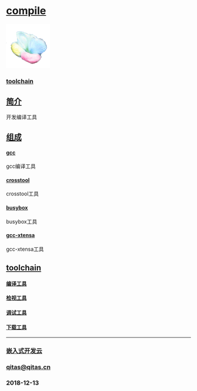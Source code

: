 ﻿# [compile](https://github.com/mcuyun/compile) 

[![sites](mcuyun/mcuyun.png)](http://www.mcuyun.com)

### [toolchain](https://github.com/mcuyun/toolchain) 

## [简介](https://github.com/mcuyun/compile/wiki) 

开发编译工具

## [组成](mcuyun/) 

#### [gcc](gcc/)

gcc编译工具

#### [crosstool](crosstool/)

crosstool工具

#### [busybox](busybox/)

busybox工具

#### [gcc-xtensa](https://github.com/jcmvbkbc/gcc-xtensa)

gcc-xtensa工具

## [toolchain](https://github.com/mcuyun/toolchain) 

#### [编译工具](https://github.com/mcuyun/compile)

#### [检视工具](https://github.com/mcuyun/lint)

#### [调试工具](https://github.com/mcuyun/debug)

#### [下载工具](https://github.com/mcuyun/flash)


---

###  [嵌入式开发云](http://www.mcuyun.com)
###  qitas@qitas.cn
###  2018-12-13
